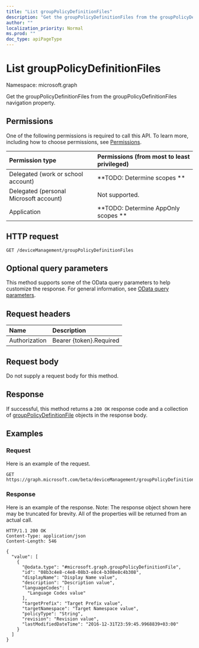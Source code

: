 ```yaml
---
title: "List groupPolicyDefinitionFiles"
description: "Get the groupPolicyDefinitionFiles from the groupPolicyDefinitionFiles navigation property."
author: ""
localization_priority: Normal
ms.prod: ""
doc_type: apiPageType
---
```


# List groupPolicyDefinitionFiles

Namespace: microsoft.graph

Get the groupPolicyDefinitionFiles from the groupPolicyDefinitionFiles navigation property.

## Permissions
One of the following permissions is required to call this API. To learn more, including how to choose permissions, see [Permissions](/concepts/permissions-reference.md).

|Permission type|Permissions (from most to least privileged)|
|:---|:---|
|Delegated (work or school account)|**TODO: Determine scopes **|
|Delegated (personal Microsoft account)|Not supported.|
|Application|**TODO: Determine AppOnly scopes **|

## HTTP request
<!-- {
  "blockType": "ignored"
}
-->
``` http
GET /deviceManagement/groupPolicyDefinitionFiles
```

## Optional query parameters
This method supports some of the OData query parameters to help customize the response. For general information, see [OData query parameters](/graph/query-parameters).

## Request headers
|Name|Description|
|:---|:---|
|Authorization|Bearer {token}.Required|

## Request body
Do not supply a request body for this method.

## Response
If successful, this method returns a `200 OK` response code and a collection of [groupPolicyDefinitionFile](../resources/grouppolicydefinitionfile.md) objects in the response body.

## Examples

### Request
Here is an example of the request.
<!-- {
  "blockType": "request",
  "name": "get_grouppolicydefinitionfile"
}
-->
``` http
GET https://graph.microsoft.com/beta/deviceManagement/groupPolicyDefinitionFiles
```

### Response
Here is an example of the response. Note: The response object shown here may be truncated for brevity. All of the properties will be returned from an actual call.
<!-- {
  "blockType": "response",
  "truncated": true,
  "@odata.type": "collection(microsoft.graph.grouppolicydefinitionfile)"
}
-->
``` http
HTTP/1.1 200 OK
Content-Type: application/json
Content-Length: 546

{
  "value": [
    {
      "@odata.type": "#microsoft.graph.groupPolicyDefinitionFile",
      "id": "08b3c4e8-c4e8-08b3-e8c4-b308e8c4b308",
      "displayName": "Display Name value",
      "description": "Description value",
      "languageCodes": [
        "Language Codes value"
      ],
      "targetPrefix": "Target Prefix value",
      "targetNamespace": "Target Namespace value",
      "policyType": "String",
      "revision": "Revision value",
      "lastModifiedDateTime": "2016-12-31T23:59:45.9968839+03:00"
    }
  ]
}
```

